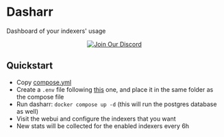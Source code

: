 # Dasharr
Dashboard of your indexers' usage

<p align="center">
  <a href="https://discord.gg/4vd7qAaFwX">
    <img src="https://img.shields.io/badge/Discord-Chat-5865F2?logo=discord&logoColor=white" alt="Join Our Discord">
  </a>
</p>

## Quickstart

- Copy [compose.yml](./compose.yml)
- Create a `.env` file following [this](./backend/.env.example) one, and place it in the same folder as the compose file
- Run dasharr: `docker compose up -d` (this will run the postgres database as well)
- Visit the webui and configure the indexers that you want
- New stats will be collected for the enabled indexers every 6h
